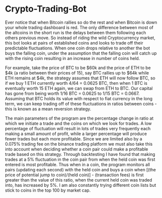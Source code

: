 # Crypto-Trading-Bot
Ever notice that when Bitcoin rallies so do the rest and when Bitcoin is down your whole trading dashboard is red. 
The only difference between most of the altcoins in the short run is the delays between them following each others previous move. 
So instead of riding the wild Cryptocurrency market, this bot looks at pairs of established coins and looks to trade off their predictable fluctuations. 
When one coin drops relative to another the bot buys the falling coin, under the assumption that the falling coin will catch up with the rising coin resulting in an increase in number of coins held.

For example, take the price of BTC to be $60k and the price of ETH to be $4k (a ratio between their prices of 15), say BTC rallies up to $64k while ETH remains at $4k, the strategy 
assumes that ETH will now follow BTC, so if we buy 1 ETH currently worth 4/64 = 0.0625 BTC, then when 1 BTC is eventually worth 15 ETH again, we can swap from ETH to BTC.
Our capital has gone from being worth 1/16 BTC = 0.0625 to 1/15 BTC = 0.0667. Assuming that BTC holds its value with respect to fiat currency in the long term, 
we can keep trading off of these fluctuations in ratios between coins - this is known as a mean reversion strategy.

The main parameters of the program are the percentage change in ratio at which we initiate a trade and the coins on which we look for trades.
A low percentage of fluctuation will result in lots of trades very frequently each making a small amount of profit, while a larger percentage will produce fewer trades but each more profitable.
Since we are limited also by a 0.075% trading fee on the binance trading platform we must also take this into account when deciding whether a coin pair could make a profitable trade based on this strategy.
Through backtesting I have found that making trades at a 5% fluctuation in the coin pair from when the held coin was first entered is most profitable. 
Thus when in a coin, the program monitors all pairs (updating each second) with the held coin and buys a coin when [(the price of potential jump to coin)/(held coin)] - (transaction fees) is first greater than the value of this ratio, 
when the current held coin was traded into, has increased by 5%.
I am also constantly trying different coin lists but stick to coins in the top 100 by market cap.
